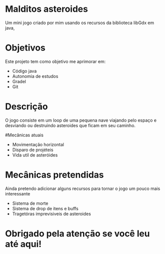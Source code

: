 # Malditos asteroides

Um mini jogo criado por mim usando os recursos da biblioteca libGdx em java,

# Objetivos

Este projeto tem como objetivo me aprimorar em:
  <ul>
    <li>Código java</li>
    <li>Autonomia de estudos</li>
    <li>Gradel</li>
    <li>Git</li>
  </ul>

# Descrição

O jogo consiste em um loop de uma pequena nave viajando pelo espaço e desviando
ou destruindo asteroides que ficam em seu caminho.

#Mecânicas atuais

  <ul>
    <li>Movimentação horizontal</li>
    <li>Disparo de projéteis</li>
    <li>Vida util de asteróides</li>
  </ul>

# Mecânicas pretendidas

Ainda pretendo adicionar alguns recursos para tornar o jogo um pouco mais interessante
  <ul>
    <li>Sistema de morte</li>
    <li>Sistema de drop de itens e buffs</li>
    <li>Tragetóras imprevisiveis de asteroides</li>
  </ul>

  # Obrigado pela atenção se você leu até aqui!
